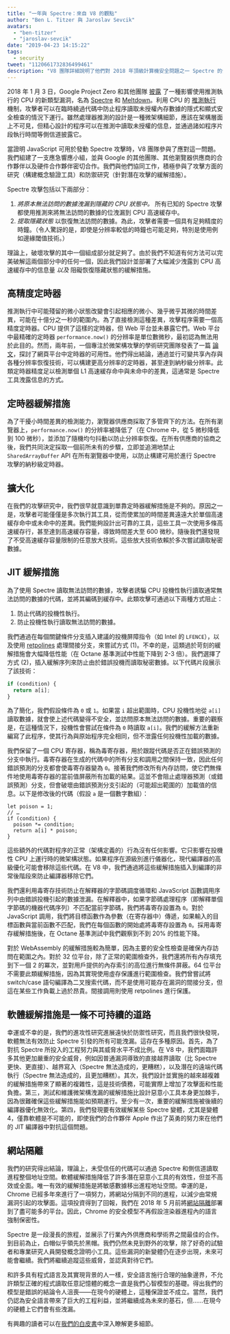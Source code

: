 ```yaml
---
title: "一年與 Spectre：來自 V8 的觀點"
author: "Ben L. Titzer 與 Jaroslav Sevcik"
avatars: 
  - "ben-titzer"
  - "jaroslav-sevcik"
date: "2019-04-23 14:15:22"
tags: 
  - security
tweet: "1120661732836499461"
description: "V8 團隊詳細說明了他們對 2018 年頂級計算機安全問題之一 Spectre 的分析和緩解策略。"
---
```

2018 年 1 月 3 日，Google Project Zero 和其他團隊 [披露](https://googleprojectzero.blogspot.com/2018/01/reading-privileged-memory-with-side.html) 了一種影響使用推測執行的 CPU 的新類型漏洞，名為 [Spectre](https://spectreattack.com/spectre.pdf) 和 [Meltdown](https://meltdownattack.com/meltdown.pdf)。利用 CPU 的 [推測執行](https://en.wikipedia.org/wiki/Speculative_execution) 機制，攻擊者可以在臨時繞過代碼中防止程序讀取未授權內存數據的隱式和顯式安全檢查的情況下運行。雖然處理器推測的設計是一種微架構細節，應該在架構層面上不可見，但精心設計的程序可以在推測中讀取未授權的信息，並通過諸如程序片段執行時間等側信道披露它。

<!--truncate-->
當證明 JavaScript 可用於發動 Spectre 攻擊時，V8 團隊參與了應對這一問題。我們組建了一支應急響應小組，並與 Google 的其他團隊、其他瀏覽器供應商的合作夥伴以及硬件合作夥伴密切合作。我們與他們協同工作，積極參與了攻擊方面的研究（構建概念驗證工具）和防禦研究（針對潛在攻擊的緩解措施）。

Spectre 攻擊包括以下兩部分：

1. _將原本無法訪問的數據洩漏到隱藏的 CPU 狀態中。_ 所有已知的 Spectre 攻擊都使用推測來將無法訪問的數據的位洩漏到 CPU 高速緩存中。
2. _提取隱藏狀態_ 以恢復無法訪問的數據。為此，攻擊者需要一個具有足夠精度的時鐘。（令人驚訝的是，即使是分辨率較低的時鐘也可能足夠，特別是使用例如邊緣閾值技術。）

理論上，破壞攻擊的其中一個組成部分就足夠了。由於我們不知道有何方法可以完美破解這兩個部分中的任何一個，因此我們設計並部署了大幅減少洩露到 CPU 高速緩存中的信息量 _以及_ 阻礙恢復隱藏狀態的緩解措施。

## 高精度定時器

推測執行中可能殘留的微小狀態改變會引起相應的微小、幾乎微乎其微的時間差異，可能在十億分之一秒的範圍內。為了直接檢測這種差異，攻擊程序需要一個高精度定時器。CPU 提供了這樣的定時器，但 Web 平台並未暴露它們。Web 平台中最精確的定時器 `performance.now()` 的分辨率是單位數微秒，最初認為無法用於此目的。然而，兩年前，一個專注於微架構攻擊的學術研究團隊發表了一篇 [論文](https://gruss.cc/files/fantastictimers.pdf)，探討了網頁平台中定時器的可用性。他們得出結論，通過並行可變共享內存與各種分辨率恢復技術，可以構建更高分辨率的定時器，甚至達到納秒級分辨率。此類定時器精度足以檢測單個 L1 高速緩存命中與未命中的差異，這通常是 Spectre 工具洩露信息的方式。

## 定時器緩解措施

為了干擾小時間差異的檢測能力，瀏覽器供應商採取了多管齊下的方法。在所有瀏覽器上，`performance.now()` 的分辨率被降低了（在 Chrome 中，從 5 微秒降低到 100 微秒），並添加了隨機均勻抖動以防止分辨率恢復。在所有供應商的協商之後，我們共同決定採取一個前所未有的步驟，立即並追溯地禁止 `SharedArrayBuffer` API 在所有瀏覽器中使用，以防止構建可用於進行 Spectre 攻擊的納秒級定時器。

## 擴大化

在我們的攻擊研究中，我們很早就意識到單靠定時器緩解措施是不夠的。原因之一是，攻擊者可能僅僅是多次執行其工具，從而使累加的時間差異遠遠大於單個高速緩存命中或未命中的差異。我們能夠設計出可靠的工具，這些工具一次使用多條高速緩存行，甚至達到高速緩存容量，導致時間差大至 600 微秒。隨後我們還發現了不受高速緩存容量限制的任意放大技術。這些放大技術依賴於多次嘗試讀取秘密數據。

## JIT 緩解措施

為了使用 Spectre 讀取無法訪問的數據，攻擊者誘騙 CPU 投機性執行讀取通常無法訪問的數據的代碼，並將其編碼到緩存中。此類攻擊可通過以下兩種方式阻止：

1. 防止代碼的投機性執行。
1. 防止投機性執行讀取無法訪問的數據。

我們通過在每個關鍵條件分支插入建議的投機屏障指令（如 Intel 的 `LFENCE`），以及使用 [retpolines](https://support.google.com/faqs/answer/7625886) 處理間接分支，來嘗試方式 (1)。不幸的是，這類過於苛刻的緩解措施會大幅降低性能（在 Octane 基準測試中性能下降到 2-3 倍）。我們選擇了方式 (2)，插入緩解序列來防止由於錯誤投機而讀取秘密數據。以下代碼片段展示了該技術：

```js
if (condition) {
  return a[i];
}
```

為了簡化，我們假設條件為 `0` 或 `1`。如果當 `i` 超出範圍時，CPU 投機性地從 `a[i]` 讀取數據，就會使上述代碼變得不安全，並訪問原本無法訪問的數據。重要的觀察是，在這種情況下，投機性會嘗試在條件為 `0` 時讀取 `a[i]`。我們的緩解方法重新編寫了此程序，使其行為與原始程序完全相同，但不泄露任何投機性加載的數據。

我們保留了一個 CPU 寄存器，稱為毒寄存器，用於跟蹤代碼是否正在錯誤預測的分支中執行。毒寄存器在生成的代碼中的所有分支和調用之間保持一致，因此任何錯誤預測的分支都會使毒寄存器變為 `0`。接著我們修改所有內存訪問，使它們無條件地使用毒寄存器的當前值屏蔽所有加載的結果。這並不會阻止處理器預測（或錯誤預測）分支，但會破壞由錯誤預測分支引起的（可能超出範圍的）加載值的信息。以下是修改後的代碼（假設 `a` 是一個數字數組）：

```js/0,3,4
let poison = 1;
// …
if (condition) {
  poison *= condition;
  return a[i] * poison;
}
```

這些額外的代碼對程序的正常（架構定義的）行為沒有任何影響。它只影響在投機性 CPU 上運行時的微架構狀態。如果程序在源級別進行儀器化，現代編譯器的高級優化可能會移除這些代碼。在 V8 中，我們通過將這些緩解措施插入到編譯的非常後階段來防止編譯器移除它們。

我們還利用毒寄存技術防止在解釋器的字節碼調度循環和 JavaScript 函數調用序列中由錯誤投機引起的數據泄漏。在解釋器中，如果字節碼處理程序（即解釋單個字節碼的機器代碼序列）不匹配當前字節碼，我們將毒寄存設置為 `0`。對於 JavaScript 調用，我們將目標函數作為參數（在寄存器中）傳遞，如果輸入的目標函數與當前函數不匹配，我們在每個函數的開始處將毒寄存設置為 `0`。採用毒寄存緩解措施後，在 Octane 基準測試中我們觀察到不到 20% 的性能下降。

對於 WebAssembly 的緩解措施較為簡單，因為主要的安全性檢查是確保內存訪問在範圍之內。對於 32 位平台，除了正常的範圍檢查外，我們還將所有內存填充到下一個 2 的冪次，並對用戶提供的內存索引的高位進行無條件屏蔽。64 位平台不需要此類緩解措施，因為其實現使用虛存保護進行範圍檢查。我們曾嘗試將 switch/case 語句編譯為二叉搜索代碼，而不是使用可能存在漏洞的間接分支，但這在某些工作負載上過於昂貴。間接調用則使用 retpolines 進行保護。

## 軟體緩解措施是一條不可持續的道路

幸運或不幸的是，我們的進攻性研究進展遠快於防禦性研究，而且我們很快發現，軟體無法有效防止 Spectre 引發的所有可能洩漏。這存在多種原因。首先，為了對抗 Spectre 所投入的工程努力與其威脅水平不成比例。在 V8 中，我們面臨許多其他更加嚴重的安全威脅，例如因普通漏洞導致的直接越界讀取（比 Spectre 更快、更直接）、越界寫入（Spectre 無法造成的，更糟糕），以及潛在的遠端代碼執行（Spectre 無法造成的，且更加糟糕）。其次，我們設計並實施的越來越複雜的緩解措施帶來了顯著的複雜性，這是技術債務，可能實際上增加了攻擊面和性能負擔。第三，測試和維護微架構洩漏的緩解措施比設計惡意小工具本身更加棘手，因為很難確保這些緩解措施能如預期運行。至少有一次，重要的緩解措施被後續的編譯器優化無效化。第四，我們發現要有效緩解某些 Spectre 變體，尤其是變體 4，僅靠軟體是不可能的，即使我們的合作夥伴 Apple 作出了英勇的努力來在他們的 JIT 編譯器中對抗這個問題。

## 網站隔離

我們的研究得出結論，理論上，未受信任的代碼可以通過 Spectre 和側信道讀取進程整個地址空間。軟體緩解措施降低了許多潛在惡意小工具的有效性，但並不高效或全面。唯一有效的緩解措施是將敏感數據移出進程地址空間。幸運的是，Chrome 已經多年來進行了一項努力，將網站分隔到不同的進程，以減少由常規漏洞引起的攻擊面。這項投資得到了回報，我們在 2018 年 5 月前將[網站隔離](https://developers.google.com/web/updates/2018/07/site-isolation)部署到了盡可能多的平台。因此，Chrome 的安全模型不再假設渲染器進程內的語言強制保密性。

Spectre 是一段漫長的旅程，並展示了行業內外供應商和學術界之間最佳的合作。到目前為止，白帽似乎領先於黑帽。我們仍然未見到野外的攻擊，除了好奇的試驗者和專業研究人員開發概念證明小工具。這些漏洞的新變體仍在逐步出現，未來可能會繼續。我們將繼續追蹤這些威脅，並認真對待它們。

和許多具有程式語言及其實現背景的人一樣，安全語言施行合理的抽象邊界，不允許類型正確的程式讀取任意記憶體的概念一直是我們心智模型的基礎。得出我們的模型是錯誤的結論令人沮喪——在現今的硬體上，這種保證並不成立。當然，我們仍認為安全語言帶來了巨大的工程利益，並將繼續成為未來的基石，但……在現今的硬體上它們會有些洩漏。

有興趣的讀者可以在[我們的白皮書](https://arxiv.org/pdf/1902.05178.pdf)中深入瞭解更多細節。
